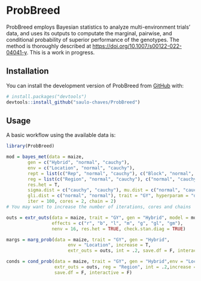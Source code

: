 
<!-- README.md is generated from README.Rmd. Please edit that file -->

# ProbBreed

<!-- badges: start -->
<!-- badges: end -->

ProbBreed employs Bayesian statistics to analyze multi-environment trials’
data, and uses its outputs to computate the marginal, pairwise, and
conditional probability of superior performance of the genotypes. The
method is thoroughly described at
<https://doi.org/10.1007/s00122-022-04041-y>. This is a work in
progress.

## Installation

You can install the development version of ProbBreed from
[GitHub](https://github.com/) with:

``` r
# install.packages("devtools")
devtools::install_github("saulo-chaves/ProbBreed")
```

## Usage

A basic workflow using the available data is:

``` r
library(ProbBreed)

mod = bayes_met(data = maize, 
        gen = c("Hybrid", "normal", "cauchy"), 
        env = c("Location", "normal", "cauchy"),
        rept = list(c("Rep", "normal", "cauchy"), c("Block", "normal", "cauchy")),
        reg = list(c("Region", "normal", "cauchy"), c("normal", "cauchy")),
        res.het = T,
        sigma.dist = c("cauchy", "cauchy"), mu.dist = c("normal", "cauchy"),
        gli.dist = c("normal", "normal"), trait = "GY", hyperparam = "default",
        iter = 100, cores = 2, chain = 2) 
# You may want to increase the number of iterations, cores and chains

outs = extr_outs(data = maize, trait = "GY", gen = "Hybrid", model = mod,
                 effects = c("r", "b", "l", "m", "g", "gl", "gm"),
                 nenv = 16, res.het = TRUE, check.stan.diag = TRUE)

margs = marg_prob(data = maize, trait = "GY", gen = "Hybrid", 
                       env = "Location", increase = T,
                       extr_outs = outs, int = .2, save.df = F, interactive = F)

conds = cond_prob(data = maize, trait = "GY", gen = "Hybrid",env = "Location", 
                  extr_outs = outs, reg = "Region", int = .2,increase = T,
                  save.df = F, interactive = F)
```
